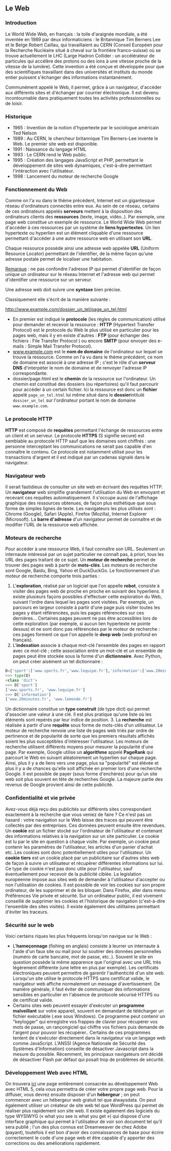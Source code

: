 ## Le Web

### Introduction

Le World Wide Web, en français : la toile d'araignée mondiale, a été inventée en 1989 par deux informaticiens : le Britannique Tim Berners Lee et le Belge Robert Caillau, qui travaillaient au CERN (Conseil Européen pour la Recherche Nucléaire situé à cheval sur la frontière franco-suisse) où se trouve actuellement le LHC (Large Hadron Collider : un accélérateur de particules qui accélère des protons ou des ions à une vitesse proche de la vitesse de la lumière). Cette invention a été conçue et développée pour que des scientifiques travaillant dans des universités et instituts du monde entier puissent s'échanger des informations instantanément.

Communément appelé le Web, il permet, grâce à un navigateur, d'accéder aux différents sites et d'échanger par courrier électronique. Il est devenu incontournable dans pratiquement toutes les activités professionnelles ou de loisir.

### Historique

- 1965 : Invention de la notion d'hypertexte par le sociologue américain Ted Nelson
- 1989 : Au CERN, le chercheur britannique Tim Berners-Lee invente le Web. Le premier site web est disponible.
- 1991 : Naissance du langage HTML
- 1993 : Le CERN rend le Web public.
- 1995 : Création des langages JavaScript et PHP, permettant le développement de sites web dynamiques, c'est-à-dire permettant l'intéraction avec l'utilisateur.
- 1998 : Lancement du moteur de recherche Google

### Fonctionnement du Web

Comme on l'a vu dans le thème précédent, Internet est un gigantesque réseau d'ordinateurs connectés entre eux. Au sein de ce réseau, certains de ces ordinateurs appelés **serveurs** mettent à la disposition des ordinateurs clients des **ressources** (texte, image, vidéo..). Par exemple, une page web constitue un exemple de ressource.
Le World Wide Web permet d'accéder à ces ressources par un système de **liens hypertextes**. Un lien hypertexte ou hyperlien est un élément cliquable d'une ressource permettant d'accéder à une autre ressource web en utilisant son **URL**.

Chaque ressource possède ainsi une adresse web appelée **URL** (Uniform Resource Locator) permettant de l'identifier, de la même façon qu'une adresse postale permet de localiser une habitation.

<u>Remarque</u> : ne pas confondre l'adresse IP qui permet d'identifier de façon unique un ordinateur sur le réseau Internet et l'adresse web qui permet d'identifier une ressource sur un serveur.

Une adresse web doit suivre une **syntaxe** bien précise.

Classiquement elle s'écrit de la manière suivante : 

http://www.example.com/dossier_un_tel/page_un_tel.html

- En premier est indiqué le **protocole** (les règles de communication) utilisé pour demander et recevoir la ressource : **HTTP** (Hypertext Transfer Protocol) est le protocole du Web le plus utilisé en particulier pour les pages web, mais il y en existe d'autres : **FTP** (pour échanger des fichiers : File Transfer Protocol ) ou encore **SMTP** (pour envoyer des e-mails : Simple Mail Transfer Protocol).
- www.example.com est le **nom de domaine** de l'ordinateur sur lequel se trouve la ressource. Comme on l'a vu dans le thème précédent, ce nom de domaine est associé à une adresse IP ; c'est le rôle d'un **serveur DNS** d'interpèter le nom de domaine et de renvoyer l'adresse IP correspondante.
- dossier/page.html est le **chemin** de la ressource sur l'ordinateur. Un chemin est constitué des dossiers (ou répertoires) qu'il faut parcourir pour accéder à un certain fichier. Ici la ressource est donc un **fichier** appelé `page_un_tel.html` lui même situé dans le **dossier**intitulé `dossier_un_tel` sur l'ordinateur portant le nom de domaine `www.example.com`.

### Le protocole HTTP

**HTTP** est composé de **requêtes** permettant l'échange de ressources entre un client et un serveur. 
Le protocole **HTTPS** (S signifie secure) est semblable au protocole HTTP sauf que les domaines sont chiffrés : une personne interceptant les communications ne serait pas capable d'en connaître le contenu. Ce protocole est notamment utilisé pour les transactions d'argent et il est indiqué par un cadenas signalé dans le navigateur.

### Navigateur web

Il serait fastidieux de consulter un site web en écrivant des requêtes HTTP. Un **navigateur** web simplifie grandement l'utilisation du Web en envoyant et recevant ces requêtes automatiquement. Il s'occupe aussi de l'affichage graphique des ressources obtenues, de façon plus esthétique que sous forme de simples lignes de texte.
Les navigateurs les plus utilisés sont : Chrome (Google), Safari (Apple), Firefox (Mozilla), Internet Explorer (Microsoft).
La **barre d'adresse** d'un navigateur permet de connaître et de modifier l'URL de la ressource web affichée.

### Moteurs de recherche

Pour accéder à une ressource Web, il faut connaître son URL. Seulement un internaute intéressé par un sujet particulier ne connaît pas, à priori, tous les URL des pages traitant de ce sujet. Un **moteur de recherche** permet de trouver des pages web à partir de **mots-clés**. Les moteurs de recherche sont Google, Baidu, Bing, Yahoo et DuckDuckGo.
Le fonctionnement d'un moteur de recherche comporte trois parties :
1. L'**exploration**, réalisé par un logiciel que l'on appelle **robot**, consiste à visiter des pages web de proche en proche en suivant des hyperliens. Il existe plusieurs façons possibles d'effectuer cette exploration du Web, suivant l'ordre dans lequel les pages sont visitées. Par exemple, un parcours en largeur consiste à partir d'une page puis visiter toutes les pages y étant référencées, puis les pages référencées sur ces dernières...
Certaines pages peuvent ne pas être accessibles lors de cette exploration (par exemple, si aucun lien hypertexte ne pointe dessus) et ne sont donc pas référencées par le moteur de recherche : ces pages forment ce que l'on appelle le **deep web** (web profond en français).
2. L'**indexation** associe à chaque mot-clé l'ensemble des pages en rapport avec ce mot-clé ; cette association entre un mot-clé et un ensemble de pages peut être stockée sous la forme d'un **dictionnaire**. 
Avec Python, on peut créer aisément un tel dictionnaire :

 ```Python
D={'sport':['www.sports.fr','www.lequipe.fr'],'information':['www.20minutes.fr','www.lemonde.fr']}
>>> type(D)
<class 'dict'>    
>>> D['sport']
['www.sports.fr', 'www.lequipe.fr']
>>> D['information']
['www.20minutes.fr', 'www.lemonde.fr']
 ```
Un dictionnaire constitue un **type construit** (de type dict) qui permet d'associer une valeur à une clé. Il est plus pratique qu'une liste où les éléments sont repérés par leur indice de position.
3. La **recherche** est réalisée à partir d'une **requête** sous forme de mots-clés d'un utilisateur. Le moteur de recherche renvoie une liste de pages web triés par ordre de pertinence et de popularité de sorte que les premiers résultats affichés soient les plus susceptibles d'intéresser l'utilisateur.
Les moteurs de recherche utilisent différents moyens pour mesurer la popularité d'une page. Par exemple, Google utilise un **algorithme** appelé **PageRank** qui parcourt le Web en suivant aléatoirement un hyperlien sur chaque page. Ainsi, plus il y a de liens vers une page, plus sa "popularité" est élévée et plus il y a de chances qu'elle soit affichée en premier lors d'une recherche Google.
Il est possible de payer (sous forme d'enchères) pour qu'un site web soit plus souvent en tête de recherches Google. La majeure partie des revenus de Google provient ainsi de cette publicité.  

### Confidentialité et vie privée

Avez-vous déjà reçu des publicités sur différents sites correspondant exactement à la recherche que vous veniez de faire ? Ce n'est pas un hasard : votre navigation sur le Web laisse des traces qui peuvent être collectés par des entreprises. Ces données peuvent ensuite être revendues.
Un **cookie** est un fichier stocké sur l'ordinateur de l'utilisateur et contenant des informations relatives à la navigation sur un site particulier. Le cookie est lu par le site en question à chaque visite.
Par exemple, un cookie peut contenir les paramètres de l'utilisateur, les articles d'un panier d'achat etc..Les cookies sont donc potentiellement utiles pour l'utilisateur.
Un **cookie tiers** est un cookie placé par un publicitaire sur d'autres sites web de façon à suivre un utilisateur et récupérer différentes informations sur lui. Ce type de cookie n'est pas donc utile pour l'utilisateur, sauf éventuellement pour recevoir de la publicité ciblée.
La legislation européenne impose aux sites web de demander à l'utilisateur d'accepter ou non l'utilisation de cookies.
Il est possible de voir les cookies sur son propre ordinateur, de les supprimer et de les bloquer.
Dans Firefox, aller dans menu Préférences Vie privée et sécurité.
Sur un ordinateur public, il est vivement conseillé de supprimer les cookies et l'historique de navigation (c'est-à-dire l'ensemble des sites visités).
Il existe également des utilitaires permettant d'éviter les traceurs.

### Sécurité sur le web

Voici certains riques les plus fréquents lorsqu'on navigue sur le Web :
- L'**hameçonnage** (fishing en anglais) consiste à leurrer un internaute à l'aide d'un faux site ou mail pour lui soutirer des données personnelles (numéro de carte bancaire, mot de passe, etc..). Souvent le site en question possède la même apparence que l'original avec une URL très légèrement différente (une lettre en plus par exemple).
Les certificats électroniques peuvent permettre de garentir l'authenticité d'un site web. Lorsqu'un site utilise le protocole HTTPS sans certificat valide, le navigateur web affiche normalement un message d'avertissement. De manière générale, il faut éviter de communiquer des informations sensibles en particulier en l'absence de protocole sécurisé HTTPS ou de certificat valide.
- Certains sites web peuvent essayer d'exécuter un **programme malveillant** sur votre appareil, souvent en demandant de télécharger un fichier exécutable (.exe sous Windows). Ce programme peut contenir un "keylogger" qui enregistre vos frappes de clavier pour récupérer vos mots de passe, un rançongiciel qui chiffre vos fichiers puis demande de l'argent pour pouvoir les récupérer..
Certains de ces programmes tentent de s'exécuter directement dans le navigateur via un langage web comme JavaScript. L'ANSSI (Agence Nationale de Sécurité des Systèmes d'Information) conseille de désactiver Javascript dans la mesure du possible. Récemment, les principaux navigateurs ont décidé de désactiver Flash par défaut qui posait trop de problèmes de sécurité. 


### Développement Web avec HTML

On trouvera [ici](Assets/Creation_page_web.md) une page entièrement consacrée au développement Web avec HTML 5, cela vous permettra de créer votre propre page web.
Pour la diffuser, vous devrez ensuite disposer d'un **hébergeur** ; on peut commencer avec un hébergeur web gratuit tel que alwaysdata. On peut également utiliser un créateur de site web tel que WordPress qui permet de réaliser plus rapidement son site web. Il existe également des logiciels du type WYSIWYG (« what you see is what you get ») qui dispose d'une interface graphique qui permet à l'utilisateur de voir son document tel qu'il sera publié ; l'un des plus connus est Dreamweaver de chez Adobe (payant), toutefois il est bon d'avoir des connaissances de base pour écrire correctement le code d'une page web et être capable d'y apporter des corrections ou des améliorations rapidement.